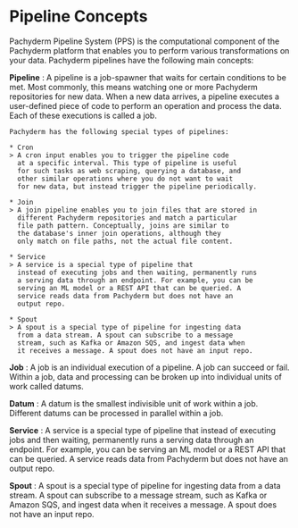 # Pipeline Concepts

Pachyderm Pipeline System (PPS) is the computational
component of the Pachyderm platform that enables you to
perform various transformations on your data. Pachyderm
pipelines have the following main concepts:

**Pipeline**
:   A pipeline is a job-spawner that waits for certain
    conditions to be met. Most commonly, this means
    watching one or more Pachyderm repositories for new
    data. When a new data arrives, a pipeline executes
    a user-defined piece of code to perform an operation
    and process the data. Each of these executions is
    called a job.

    Pachyderm has the following special types of pipelines:

    * Cron
    > A cron input enables you to trigger the pipeline code
      at a specific interval. This type of pipeline is useful
      for such tasks as web scraping, querying a database, and
      other similar operations where you do not want to wait
      for new data, but instead trigger the pipeline periodically.

    * Join
    > A join pipeline enables you to join files that are stored in
      different Pachyderm repositories and match a particular
      file path pattern. Conceptually, joins are similar to
      the database's inner join operations, although they
      only match on file paths, not the actual file content.

    * Service
    > A service is a special type of pipeline that
      instead of executing jobs and then waiting, permanently runs
      a serving data through an endpoint. For example, you can be
      serving an ML model or a REST API that can be queried. A
      service reads data from Pachyderm but does not have an
      output repo.

    * Spout
    > A spout is a special type of pipeline for ingesting data
      from a data stream. A spout can subscribe to a message
      stream, such as Kafka or Amazon SQS, and ingest data when
      it receives a message. A spout does not have an input repo.

**Job**
:   A job is an individual execution of a pipeline. A job
    can succeed or fail. Within a job, data and processing
    can be broken up into individual units of work called datums.

**Datum**
:   A datum is the smallest indivisible unit of work within
    a job. Different datums can be processed in parallel
    within a job.

**Service**
:   A service is a special type of pipeline that
    instead of executing jobs and then waiting, permanently runs
    a serving data through an endpoint. For example, you can be
    serving an ML model or a REST API that can be queried. A
    service reads data from Pachyderm but does not have an
    output repo.

**Spout**
:   A spout is a special type of pipeline for ingesting data
    from a data stream. A spout can subscribe to a message
    stream, such as Kafka or Amazon SQS, and ingest data when
    it receives a message. A spout does not have an input repo.
